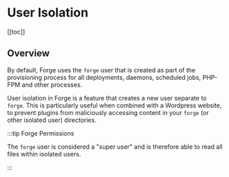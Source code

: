 # User Isolation

[[toc]]

## Overview

By default, Forge uses the `forge` user that is created as part of the provisioning process for all deployments, daemons, scheduled jobs, PHP-FPM and other processes.

User isolation in Forge is a feature that creates a new user separate to `forge`. This is particularly useful when combined with a Wordpress website, to prevent plugins from maliciously accessing content in your `forge` (or other isolated user) directories.

:::tip Forge Permissions

The `forge` user is considered a "super user" and is therefore able to read all files within isolated users.

:::
